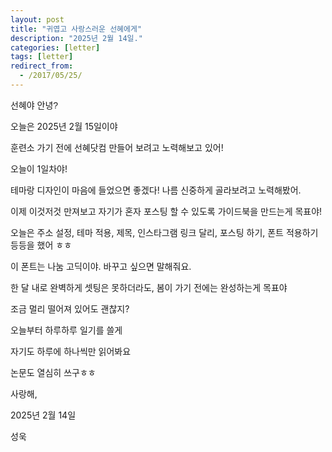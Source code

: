 ```yaml
---
layout: post
title: "귀엽고 사랑스러운 선혜에게"
description: "2025년 2월 14일."
categories: [letter]
tags: [letter]
redirect_from:
  - /2017/05/25/
---
```

<span style="font-family: 'Nanum Gothic', sans-serif;">선혜야 안녕?

오늘은 2025년 2월 15일이야

훈련소 가기 전에 선혜닷컴 만들어 보려고 노력해보고 있어!

오늘이 1일차야!

테마랑 디자인이 마음에 들었으면 좋겠다! 나름 신중하게 골라보려고 노력해봤어.

이제 이것저것 만져보고 자기가 혼자 포스팅 할 수 있도록 가이드북을 만드는게 목표야!

오늘은 주소 설정, 테마 적용, 제목, 인스타그램 링크 달리, 포스팅 하기, 폰트 적용하기 등등을 했어 ㅎㅎ

이 폰트는 나눔 고딕이야. 바꾸고 싶으면 말해줘요.

한 달 내로 완벽하게 셋팅은 못하더라도, 봄이 가기 전에는 완성하는게 목표야

조금 멀리 떨어져 있어도 괜찮지?

오늘부터 하루하루 일기를 쓸게

자기도 하루에 하나씩만 읽어봐요

논문도 열심히 쓰구ㅎㅎ

사랑해,

2025년 2월 14일

성욱</span>

